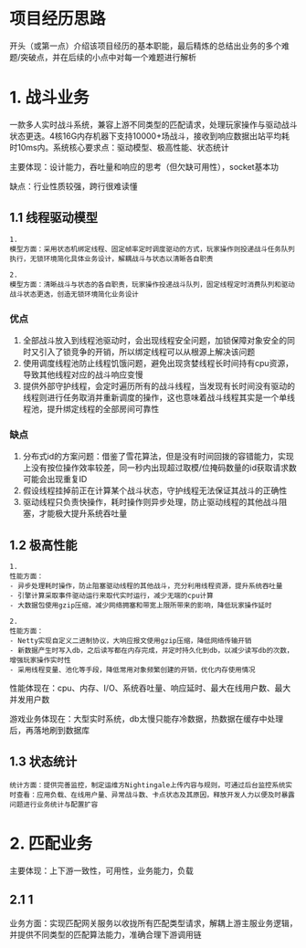 # **项目经历思路**

开头（或第一点）介绍该项目经历的基本职能，最后精炼的总结出业务的多个难题/突破点，并在后续的小点中对每一个难题进行解析

# **1. 战斗业务**

一款多人实时战斗系统，兼容上游不同类型的匹配请求，处理玩家操作与驱动战斗状态更迭。4核16G内存机器下支持10000+场战斗，接收到响应数据出站平均耗时10ms内。系统核心要求点：驱动模型、极高性能、状态统计

主要体现：设计能力，吞吐量和响应的思考（但欠缺可用性），socket基本功

缺点：行业性质较强，跨行很难读懂

## **1.1 线程驱动模型**

    1.
    模型方面：采用状态机绑定线程、固定帧率定时调度驱动的方式，玩家操作则投递战斗任务队列执行，无锁环境简化具体业务设计，解耦战斗与状态以清晰各自职责

    2.
    模型方面：清晰战斗与状态的各自职责，玩家操作投递战斗队列，固定线程定时消费队列和驱动战斗状态更迭，创造无锁环境简化业务设计

### 优点

1. 全部战斗放入到线程池驱动时，会出现线程安全问题，加锁保障对象安全的同时又引入了锁竞争的开销，所以绑定线程可以从根源上解决该问题
2. 使用调度线程池防止线程饥饿问题，避免出现贪婪线程长时间持有cpu资源，导致其他线程对应的战斗响应变慢
3. 提供外部守护线程，会定时遍历所有的战斗线程，当发现有长时间没有驱动的线程则进行任务取消并重新调度的操作，这也意味着战斗线程其实是一个单线程池，提升绑定线程的全部房间可靠性

### 缺点

1. 分布式id的方案问题：借鉴了雪花算法，但是没有时间回拨的容错能力，实现上没有按位操作效率较差，同一秒内出现超过取模/位掩码数量的id获取请求数可能会出现重复ID
2. 假设线程挂掉前正在计算某个战斗状态，守护线程无法保证其战斗的正确性
3. 驱动线程只负责快操作，耗时操作则异步处理，防止驱动线程的其他战斗阻塞，才能极大提升系统吞吐量

## **1.2 极高性能**

    1.
    性能方面：
    - 异步处理耗时操作，防止阻塞驱动线程的其他战斗，充分利用线程资源，提升系统吞吐量
    - 引擎计算采取事件驱动运行来取代实时运行，减少无端的cpu计算
    - 大数据包使用gzip压缩，减少网络拥塞和带宽上限所带来的影响，降低玩家操作延时

    2.
    性能方面：
    - Netty实现自定义二进制协议，大响应报文使用gzip压缩，降低网络传输开销
    - 新数据产生时写入db，之后读写都在内存完成，并定时持久化到db，以减少读写db的次数，增强玩家操作实时性
    - 采用线程变量、池化等手段，降低常用对象频繁创建的开销，优化内存使用情况

性能体现在：cpu、内存、I/O、系统吞吐量、响应延时、最大在线用户数、最大并发用户数

游戏业务体现在：大型实时系统，db太慢只能存冷数据，热数据在缓存中处理后，再落地刷到数据库

## **1.3 状态统计**

    统计方面：提供完善监控，制定运维方Nightingale上传内容与规则，可通过后台监控系统实时查看：应用负载、在线用户量、异常战斗数、卡点状态及其原因，释放开发人力以便及时暴露问题进行业务统计与配置扩容

# **2. 匹配业务**



主要体现：上下游一致性，可用性，业务能力，负载

## **2.1 1**

业务方面：实现匹配网关服务以收拢所有匹配类型请求，解耦上游主服业务逻辑，并提供不同类型的匹配算法能力，准确合理下游调用链